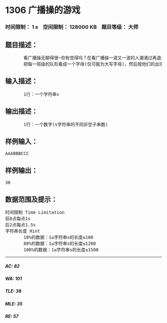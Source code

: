 # 1306 广播操的游戏   
### 时间限制： 1 s&nbsp;&nbsp;&nbsp;&nbsp;空间限制： 128000 KB&nbsp;&nbsp;&nbsp;&nbsp;题目等级： 大师  
## 题目描述：  

<pre>
       看广播操无聊得很~你有觉得吗？在看广播操一波又一波的人潮涌过再退去。觉得很没意思……于是，偶们的大神犇JHT发明了一个及其好玩的游戏~
       把每一班级的队形看成一个字母(仅可能为大写字母)，然后按他们的出场顺序无聊地排成一串，成为了一个著名的字符串！JHT神犇想看看一个年级中，一共有多少种不同的出场组合(LCZ：说白了就是求字符串内的非空子串的数量！)。
</pre>
  
  
## 输入描述：  

<pre>
       1行：一个字符串s
</pre>
  
  
## 输出描述：  

<pre>
       1行：一个数字(s字符串的不同非空子串数)
</pre>
  
  
## 样例输入：  

<pre>
AAABBBCCC
</pre>
  
  
## 样例输出：  

<pre>
36
</pre>
  
  
## 数据范围及提示：  

<pre>
时间限制 Time Limitation
前8点每点1s
后2点每点1.5s
字符串长度 Hint
       10%的数据：1≤字符串s的长度≤100
       80%的数据：1≤字符串s的长度≤1200
       100%的数据：1≤字符串s的长度≤1500
</pre>
  
  
***  

##### AC: 82  
##### WA: 101  
##### TLE: 38  
##### MLE: 35  
##### RE: 57  
